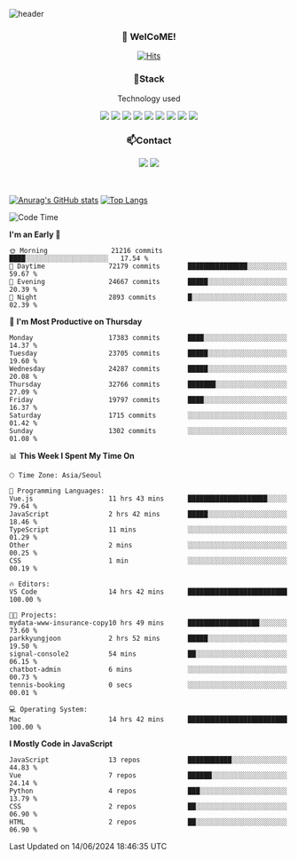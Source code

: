 ![header](https://capsule-render.vercel.app/api?type=waving&color=gradient&height=200&text=Kyungjoon&fontAlign=70&fontAlignY=40&animation=twinkling)

<h3 align="center">👋 WelCoME!</h3>

<div align=center>
  
[![Hits](https://hits.seeyoufarm.com/api/count/incr/badge.svg?url=https%3A%2F%2Fgithub.com%2Fuvula6921&count_bg=%2322BAC9&title_bg=%23827F7F&icon=iconify.svg&icon_color=%2325A27F&title=visits&edge_flat=false)](https://hits.seeyoufarm.com)
  
</div>
<h3 align="center">📌Stack</h3>
<p align="center">Technology used</p>
<div align="center"><img src="https://img.shields.io/badge/HTML5-E34F26?style=flat-square&logo=HTML5&logoColor=white"></img> <img src="https://img.shields.io/badge/CSS3-0A84FF?style=flat-square&logo=CSS3&logoColor=white"></img> <img src="https://img.shields.io/badge/JavaScript-FFCD11?style=flat-square&logo=JavaScript&logoColor=white"></img> <img src="https://img.shields.io/badge/React-00BCF6?style=flat-square&logo=React&logoColor=white"></img> <img src="https://img.shields.io/badge/jQuery-3655FF?style=flat-square&logo=jQuery&logoColor=white"></img> <img src="https://img.shields.io/badge/Ruby-E0115F?style=flat-square&logo=Ruby&logoColor=white"></img> <img src="https://img.shields.io/badge/Python-4B8BBE?style=flat-square&logo=Python&logoColor=white"></img> <img src="https://img.shields.io/badge/Vue-4FC08D?style=flat-square&logo=Vue.js&logoColor=white"></img> <img src="https://img.shields.io/badge/Nuxt-00DC82?style=flat-square&logo=Nuxt.js&logoColor=white"></img></div>

<h3 align="center">📫Contact</h3>
<div align="center"><a href="https://velog.io/@uvula6921/"><img src="https://img.shields.io/badge/Blog-20c997?style=flat-square&logo=V&logoColor=white"/></a> <a href="pkj6921@gmail.com"><img src="https://img.shields.io/badge/Gmail-EA4335?style=flat-square&logo=Gmail&logoColor=white"/></a></div>
<br>
<br>

[![Anurag's GitHub stats](https://github-readme-stats.vercel.app/api?username=uvula6921&hide=stars,issues&show_icons=true&count_private=true&theme=tokyonight)](https://github.com/anuraghazra/github-readme-stats)
[![Top Langs](https://github-readme-stats.vercel.app/api/top-langs/?username=uvula6921&hide=css,jupyter%20notebook,html&exclude_repo=uvula6921,uvula6921.github.io&layout=compact&langs_count=8)](https://github.com/anuraghazra/github-readme-stats)

<!--START_SECTION:waka-->
![Code Time](http://img.shields.io/badge/Code%20Time-2%2C330%20hrs-blue)

**I'm an Early 🐤** 

```text
🌞 Morning                21216 commits       ████░░░░░░░░░░░░░░░░░░░░░   17.54 % 
🌆 Daytime                72179 commits       ███████████████░░░░░░░░░░   59.67 % 
🌃 Evening                24667 commits       █████░░░░░░░░░░░░░░░░░░░░   20.39 % 
🌙 Night                  2893 commits        █░░░░░░░░░░░░░░░░░░░░░░░░   02.39 % 
```
📅 **I'm Most Productive on Thursday** 

```text
Monday                   17383 commits       ████░░░░░░░░░░░░░░░░░░░░░   14.37 % 
Tuesday                  23705 commits       █████░░░░░░░░░░░░░░░░░░░░   19.60 % 
Wednesday                24287 commits       █████░░░░░░░░░░░░░░░░░░░░   20.08 % 
Thursday                 32766 commits       ███████░░░░░░░░░░░░░░░░░░   27.09 % 
Friday                   19797 commits       ████░░░░░░░░░░░░░░░░░░░░░   16.37 % 
Saturday                 1715 commits        ░░░░░░░░░░░░░░░░░░░░░░░░░   01.42 % 
Sunday                   1302 commits        ░░░░░░░░░░░░░░░░░░░░░░░░░   01.08 % 
```


📊 **This Week I Spent My Time On** 

```text
🕑︎ Time Zone: Asia/Seoul

💬 Programming Languages: 
Vue.js                   11 hrs 43 mins      ████████████████████░░░░░   79.64 % 
JavaScript               2 hrs 42 mins       █████░░░░░░░░░░░░░░░░░░░░   18.46 % 
TypeScript               11 mins             ░░░░░░░░░░░░░░░░░░░░░░░░░   01.29 % 
Other                    2 mins              ░░░░░░░░░░░░░░░░░░░░░░░░░   00.25 % 
CSS                      1 min               ░░░░░░░░░░░░░░░░░░░░░░░░░   00.19 % 

🔥 Editors: 
VS Code                  14 hrs 42 mins      █████████████████████████   100.00 % 

🐱‍💻 Projects: 
mydata-www-insurance-copy10 hrs 49 mins      ██████████████████░░░░░░░   73.60 % 
parkkyungjoon            2 hrs 52 mins       █████░░░░░░░░░░░░░░░░░░░░   19.50 % 
signal-console2          54 mins             ██░░░░░░░░░░░░░░░░░░░░░░░   06.15 % 
chatbot-admin            6 mins              ░░░░░░░░░░░░░░░░░░░░░░░░░   00.73 % 
tennis-booking           0 secs              ░░░░░░░░░░░░░░░░░░░░░░░░░   00.01 % 

💻 Operating System: 
Mac                      14 hrs 42 mins      █████████████████████████   100.00 % 
```

**I Mostly Code in JavaScript** 

```text
JavaScript               13 repos            ███████████░░░░░░░░░░░░░░   44.83 % 
Vue                      7 repos             ██████░░░░░░░░░░░░░░░░░░░   24.14 % 
Python                   4 repos             ███░░░░░░░░░░░░░░░░░░░░░░   13.79 % 
CSS                      2 repos             ██░░░░░░░░░░░░░░░░░░░░░░░   06.90 % 
HTML                     2 repos             ██░░░░░░░░░░░░░░░░░░░░░░░   06.90 % 
```




 Last Updated on 14/06/2024 18:46:35 UTC
<!--END_SECTION:waka-->
